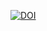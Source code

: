 [![DOI](https://zenodo.org/badge/DOI/10.5281/zenodo.12636714.svg)](https://doi.org/10.5281/zenodo.12636714)
